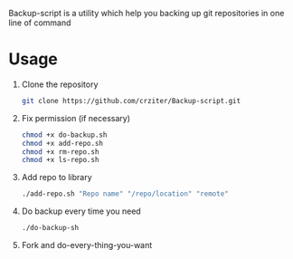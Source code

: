 Backup-script is a utility which help you backing up git repositories in one line of command

# Usage
1. Clone the repository


	```bash
	git clone https://github.com/crziter/Backup-script.git
	```

2. Fix permission (if necessary)

	```bash
	chmod +x do-backup.sh
	chmod +x add-repo.sh
	chmod +x rm-repo.sh
	chmod +x ls-repo.sh
	```

3. Add repo to library


	```bash
	./add-repo.sh "Repo name" "/repo/location" "remote"
	```

4. Do backup every time you need


	```bash
	./do-backup-sh
	```

5. Fork and do-every-thing-you-want
